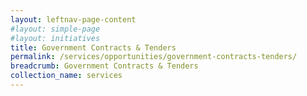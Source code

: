 ```yaml
---
layout: leftnav-page-content
#layout: simple-page
#layout: initiatives
title: Government Contracts & Tenders
permalink: /services/opportunities/government-contracts-tenders/
breadcrumb: Government Contracts & Tenders
collection_name: services
---
```

